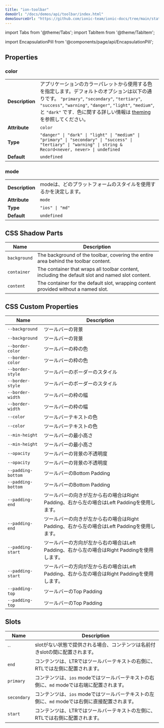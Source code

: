 ```yaml
---
title: "ion-toolbar"
demoUrl: "/docs/demos/api/toolbar/index.html"
demoSourceUrl: "https://github.com/ionic-team/ionic-docs/tree/main/static/demos/api/toolbar/index.html"
---
```

import Tabs from '@theme/Tabs';
import TabItem from '@theme/TabItem';

<head>
  <title>Toolbar | Customize App Menu Toolbar Buttons and Icons</title>
  <meta name="description" content="Ion-toolbar component lets you customize toolbar buttons on your app menu. Add fixed toolbars above or below content or use full screen to scroll with content." />
</head>

import EncapsulationPill from '@components/page/api/EncapsulationPill';

<EncapsulationPill type="shadow" />


  
## Properties


### color

| | |
| --- | --- |
| **Description** | アプリケーションのカラーパレットから使用する色を指定します。デフォルトのオプションは以下の通りです。 `"primary"`, `"secondary"`, `"tertiary"`, `"success"`, `"warning"`, `"danger"`, `"light"`, `"medium"`, と `"dark"` です．色に関する詳しい情報は [theming](/docs/theming/basics) を参照してください。 |
| **Attribute** | `color` |
| **Type** | `"danger" \| "dark" \| "light" \| "medium" \| "primary" \| "secondary" \| "success" \| "tertiary" \| "warning" \| string & Record<never, never> \| undefined` |
| **Default** | `undefined` |



### mode

| | |
| --- | --- |
| **Description** | modeは、どのプラットフォームのスタイルを使用するかを決定します。 |
| **Attribute** | `mode` |
| **Type** | `"ios" \| "md"` |
| **Default** | `undefined` |



## CSS Shadow Parts

| Name | Description |
| --- | --- |
| `background` | The background of the toolbar, covering the entire area behind the toolbar content. |
| `container` | The container that wraps all toolbar content, including the default slot and named slot content. |
| `content` | The container for the default slot, wrapping content provided without a named slot. |


## CSS Custom Properties

| Name | Description |
| --- | --- |
| `--background` | ツールバーの背景 |
| `--background` | ツールバーの背景 |
| `--border-color` | ツールバーの枠の色 |
| `--border-color` | ツールバーの枠の色 |
| `--border-style` | ツールバーのボーダーのスタイル |
| `--border-style` | ツールバーのボーダーのスタイル |
| `--border-width` | ツールバーの枠の幅 |
| `--border-width` | ツールバーの枠の幅 |
| `--color` | ツールバーテキストの色 |
| `--color` | ツールバーテキストの色 |
| `--min-height` | ツールバーの最小高さ |
| `--min-height` | ツールバーの最小高さ |
| `--opacity` | ツールバーの背景の不透明度 |
| `--opacity` | ツールバーの背景の不透明度 |
| `--padding-bottom` | ツールバーのBottom Padding |
| `--padding-bottom` | ツールバーのBottom Padding |
| `--padding-end` | ツールバーの向きが左から右の場合はRight Padding、右から左の場合はLeft Paddingを使用します。 |
| `--padding-end` | ツールバーの向きが左から右の場合はRight Padding、右から左の場合はLeft Paddingを使用します。 |
| `--padding-start` | ツールバーの方向が左から右の場合はLeft Padding、右から左の場合はRight Paddingを使用します。 |
| `--padding-start` | ツールバーの方向が左から右の場合はLeft Padding、右から左の場合はRight Paddingを使用します。 |
| `--padding-top` | ツールバーのTop Padding |
| `--padding-top` | ツールバーのTop Padding |


## Slots

| Name | Description |
| --- | --- |
| `` | slotがない状態で提供される場合、コンテンツは名前付きslotの間に配置されます。 |
| `end` | コンテンツは、LTRではツールバーテキストの右側に、RTLでは左側に配置されます。 |
| `primary` | コンテンツは、`ios` modeではツールバーテキストの右側に、`md` modeでは右端に配置されます。 |
| `secondary` | コンテンツは、`ios` modeではツールバーテキストの左側に、`md` modeでは右側に直接配置されます。 |
| `start` | コンテンツは、LTRではツールバーテキストの左側に、RTLでは右側に配置されます。 |

